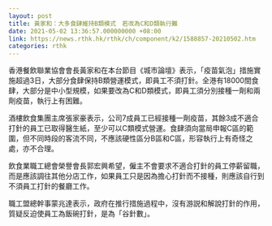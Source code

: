 ```yaml
---
layout: post
title: 黃家和：大多食肆維持B類模式　若改為C和D類執行難
date: 2021-05-02 13:36:57.000000000 +08:00
link: https://news.rthk.hk/rthk/ch/component/k2/1588857-20210502.htm
categories: rthk
---
```


香港餐飲聯業協會會長黃家和在本台節目《城市論壇》表示，「疫苗氣泡」措施實施超過3日，大部分食肆保持B類營運模式，即員工不須打針。全港有18000間食肆，大部分是中小型規模，如果要改為C和D類模式，即員工須分別接種一劑和兩劑疫苗，執行上有困難。

酒樓飲食集團主席張家豪表示，公司7成員工已經接種一劑疫苗，其餘3成不適合打針的員工已取得醫生紙，至少可以C類模式營運。食肆須向當局申報C區的範圍，但不同時段的客流不同，不應該硬性區分B區和C區，形容執行上有奇怪之處，亦不合理。

飲食業職工總會榮譽會長郭宏興希望，僱主不會要求不適合打針的員工停薪留職，而是應該調往其他分店工作，如果員工只是因為擔心打針而不接種，則應該自行到不須員工打針的餐廳工作。

職工盟總幹事蒙兆達表示，政府在推行措施過程中，沒有游説和解說打針的作用，質疑反迫使員工為飯碗打針，是為「谷針數」。
